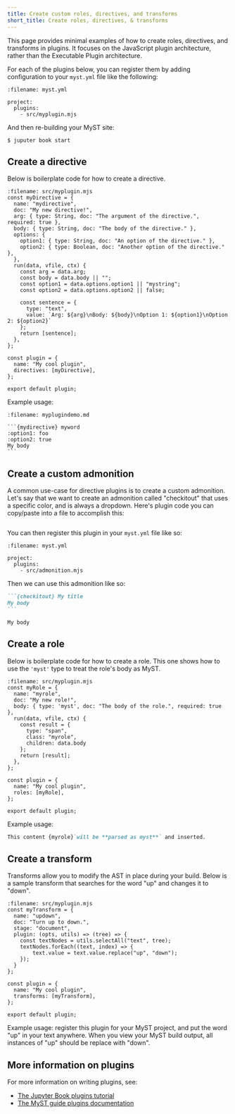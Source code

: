 ```yaml
---
title: Create custom roles, directives, and transforms
short_title: Create roles, directives, & transforms
---
```


This page provides minimal examples of how to create roles, directives, and transforms in plugins.
It focuses on the JavaScript plugin architecture, rather than the Executable Plugin architecture.

For each of the plugins below, you can register them by adding configuration to your `myst.yml` file like the following:

```{code} yaml
:filename: myst.yml

project:
  plugins:
    - src/myplugin.mjs
```

And then re-building your MyST site:

```{code} shell
$ juputer book start
```

## Create a directive

Below is boilerplate code for how to create a directive.

```{code} javascript
:filename: src/myplugin.mjs
const myDirective = {
  name: "mydirective",
  doc: "My new directive!",
  arg: { type: String, doc: "The argument of the directive.", required: true },
  body: { type: String, doc: "The body of the directive." },
  options: {
    option1: { type: String, doc: "An option of the directive." },
    option2: { type: Boolean, doc: "Another option of the directive." },
  },
  run(data, vfile, ctx) {
    const arg = data.arg;
    const body = data.body || "";
    const option1 = data.options.option1 || "mystring";
    const option2 = data.options.option2 || false;

    const sentence = {
      type: "text",
      value: `Arg: ${arg}\nBody: ${body}\nOption 1: ${option1}\nOption 2: ${option2}`
    };
    return [sentence];
  },
};

const plugin = {
  name: "My cool plugin",
  directives: [myDirective],
};

export default plugin;
```

Example usage:

````{code} markdown
:filename: myplugindemo.md

```{mydirective} myword
:option1: foo
:option2: true
My body
```
````

## Create a custom admonition

A common use-case for directive plugins is to create a custom admonition.
Let's say that we want to create an admonition called "checkitout" that uses a specific color, and is always a dropdown.
Here's plugin code you can copy/paste into a file to accomplish this:

```{literalinclude} ../src/admonition.mjs

```

You can then register this plugin in your `myst.yml` file like so:

```{code} yaml
:filename: myst.yml

project:
  plugins:
    - src/admonition.mjs
```

Then we can use this admonition like so:

````markdown
```{checkitout} My title
My body
```
````

```{checkitout} My title
My body
```

## Create a role

Below is boilerplate code for how to create a role.
This one shows how to use the `'myst'` type to treat the role's body as MyST.

```{code} javascript
:filename: src/myplugin.mjs
const myRole = {
  name: "myrole",
  doc: "My new role!",
  body: { type: 'myst', doc: "The body of the role.", required: true },
  run(data, vfile, ctx) {
    const result = {
      type: "span",
      class: "myrole",
      children: data.body
    };
    return [result];
  },
};

const plugin = {
  name: "My cool plugin",
  roles: [myRole],
};

export default plugin;
```

Example usage:

```markdown
This content {myrole}`will be **parsed as myst**` and inserted.
```

## Create a transform

Transforms allow you to modify the AST in place during your build.
Below is a sample transform that searches for the word "up" and changes it to "down".

```{code} javascript
:filename: src/myplugin.mjs
const myTransform = {
  name: "updown",
  doc: "Turn up to down.",
  stage: "document",
  plugin: (opts, utils) => (tree) => {
    const textNodes = utils.selectAll("text", tree);
    textNodes.forEach((text, index) => {
        text.value = text.value.replace("up", "down");
    });
  }
};

const plugin = {
  name: "My cool plugin",
  transforms: [myTransform],
};

export default plugin;
```

Example usage: register this plugin for your MyST project, and put the word "up" in your text anywhere.
When you view your MyST build output, all instances of "up" should be replace with "down".

## More information on plugins

For more information on writing plugins, see:

- [The Jupyter Book plugins tutorial](../tutorial/plugins.md)
- [The MyST guide plugins documentation](xref:guide/plugins)
